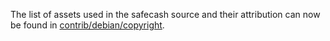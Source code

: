 The list of assets used in the safecash source and their attribution can now be found in [contrib/debian/copyright](../contrib/debian/copyright).

